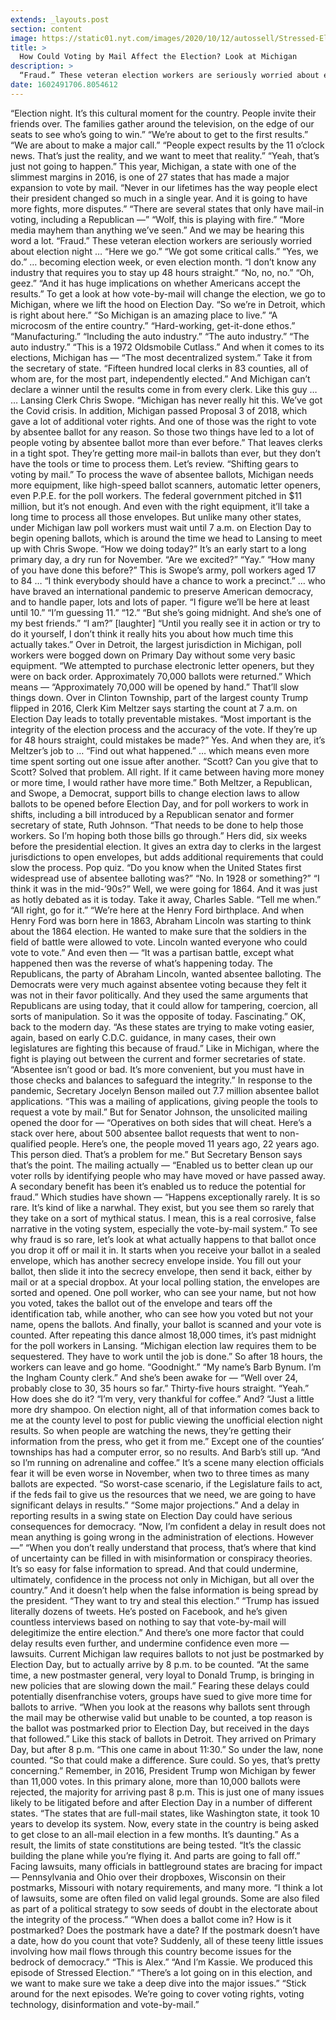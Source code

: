 ```yaml
--- 
extends: _layouts.post 
section: content 
image: https://static01.nyt.com/images/2020/10/12/autossell/Stressed-Elex-Michigan-YT-thumb14-no-text2/Stressed-Elex-Michigan-YT-thumb14-no-text2-facebookJumbo.jpg 
title: > 
  How Could Voting by Mail Affect the Election? Look at Michigan 
description: > 
  “Fraud.” These veteran election workers are seriously worried about election night … “Here we go.” “We got some critical calls.” “Yes, we do.” … becoming election week, or even election month.“Shifting gears to voting by mail.” To process the wave of absentee ballots, Michigan needs more equipment, like high-speed ballot scanners, automatic letter openers, even P.P.E.“Michigan election law requires them to be sequestered.Current Michigan law requires ballots to not just be postmarked by Election Day, but to actually arrive by 8 p.m. to be counted.This is just one of many issues likely to be litigated before and after Election Day in a number of different states. 
date: 1602491706.8054612 
--- 
```

“Election night. It’s this cultural moment for the country. People invite their friends over. The families gather around the television, on the edge of our seats to see who’s going to win.” “We’re about to get to the first results.” “We are about to make a major call.” “People expect results by the 11 o’clock news. That’s just the reality, and we want to meet that reality.” “Yeah, that’s just not going to happen.” This year, Michigan, a state with one of the slimmest margins in 2016, is one of 27 states that has made a major expansion to vote by mail. “Never in our lifetimes has the way people elect their president changed so much in a single year. And it is going to have more fights, more disputes.” “There are several states that only have mail-in voting, including a Republican —” “Wolf, this is playing with fire.” “More media mayhem than anything we’ve seen.” And we may be hearing this word a lot. “Fraud.” These veteran election workers are seriously worried about election night … “Here we go.” “We got some critical calls.” “Yes, we do.” … becoming election week, or even election month. “I don’t know any industry that requires you to stay up 48 hours straight.” “No, no, no.” “Oh, geez.” “And it has huge implications on whether Americans accept the results.” To get a look at how vote-by-mail will change the election, we go to Michigan, where we lift the hood on Election Day. “So we’re in Detroit, which is right about here.” “So Michigan is an amazing place to live.” “A microcosm of the entire country.” “Hard-working, get-it-done ethos.” “Manufacturing.” “Including the auto industry.” “The auto industry.” “The auto industry.” “This is a 1972 Oldsmobile Cutlass.” And when it comes to its elections, Michigan has — “The most decentralized system.” Take it from the secretary of state. “Fifteen hundred local clerks in 83 counties, all of whom are, for the most part, independently elected.” And Michigan can’t declare a winner until the results come in from every clerk. Like this guy … … Lansing Clerk Chris Swope. “Michigan has never really hit this. We’ve got the Covid crisis. In addition, Michigan passed Proposal 3 of 2018, which gave a lot of additional voter rights. And one of those was the right to vote by absentee ballot for any reason. So those two things have led to a lot of people voting by absentee ballot more than ever before.” That leaves clerks in a tight spot. They’re getting more mail-in ballots than ever, but they don’t have the tools or time to process them. Let’s review. “Shifting gears to voting by mail.” To process the wave of absentee ballots, Michigan needs more equipment, like high-speed ballot scanners, automatic letter openers, even P.P.E. for the poll workers. The federal government pitched in $11 million, but it’s not enough. And even with the right equipment, it’ll take a long time to process all those envelopes. But unlike many other states, under Michigan law poll workers must wait until 7 a.m. on Election Day to begin opening ballots, which is around the time we head to Lansing to meet up with Chris Swope. “How we doing today?” It’s an early start to a long primary day, a dry run for November. “Are we excited?” “Yay.” “How many of you have done this before?” This is Swope’s army, poll workers aged 17 to 84 … “I think everybody should have a chance to work a precinct.” … who have braved an international pandemic to preserve American democracy, and to handle paper, lots and lots of paper. “I figure we’ll be here at least until 10.” “I’m guessing 11.” “12.” “But she’s going midnight. And she’s one of my best friends.” “I am?” [laughter] “Until you really see it in action or try to do it yourself, I don’t think it really hits you about how much time this actually takes.” Over in Detroit, the largest jurisdiction in Michigan, poll workers were bogged down on Primary Day without some very basic equipment. “We attempted to purchase electronic letter openers, but they were on back order. Approximately 70,000 ballots were returned.” Which means — “Approximately 70,000 will be opened by hand.” That’ll slow things down. Over in Clinton Township, part of the largest county Trump flipped in 2016, Clerk Kim Meltzer says starting the count at 7 a.m. on Election Day leads to totally preventable mistakes. “Most important is the integrity of the election process and the accuracy of the vote. If they’re up for 48 hours straight, could mistakes be made?” Yes. And when they are, it’s Meltzer’s job to … “Find out what happened.” … which means even more time spent sorting out one issue after another. “Scott? Can you give that to Scott? Solved that problem. All right. If it came between having more money or more time, I would rather have more time.” Both Meltzer, a Republican, and Swope, a Democrat, support bills to change election laws to allow ballots to be opened before Election Day, and for poll workers to work in shifts, including a bill introduced by a Republican senator and former secretary of state, Ruth Johnson. “That needs to be done to help those workers. So I’m hoping both those bills go through.” Hers did, six weeks before the presidential election. It gives an extra day to clerks in the largest jurisdictions to open envelopes, but adds additional requirements that could slow the process. Pop quiz. “Do you know when the United States first widespread use of absentee balloting was?” “No. In 1928 or something?” “I think it was in the mid-’90s?” Well, we were going for 1864. And it was just as hotly debated as it is today. Take it away, Charles Sable. “Tell me when.” “All right, go for it.” “We’re here at the Henry Ford birthplace. And when Henry Ford was born here in 1863, Abraham Lincoln was starting to think about the 1864 election. He wanted to make sure that the soldiers in the field of battle were allowed to vote. Lincoln wanted everyone who could vote to vote.” And even then — “It was a partisan battle, except what happened then was the reverse of what’s happening today. The Republicans, the party of Abraham Lincoln, wanted absentee balloting. The Democrats were very much against absentee voting because they felt it was not in their favor politically. And they used the same arguments that Republicans are using today, that it could allow for tampering, coercion, all sorts of manipulation. So it was the opposite of today. Fascinating.” OK, back to the modern day. “As these states are trying to make voting easier, again, based on early C.D.C. guidance, in many cases, their own legislatures are fighting this because of fraud.” Like in Michigan, where the fight is playing out between the current and former secretaries of state. “Absentee isn’t good or bad. It’s more convenient, but you must have in those checks and balances to safeguard the integrity.” In response to the pandemic, Secretary Jocelyn Benson mailed out 7.7 million absentee ballot applications. “This was a mailing of applications, giving people the tools to request a vote by mail.” But for Senator Johnson, the unsolicited mailing opened the door for — “Operatives on both sides that will cheat. Here’s a stack over here, about 500 absentee ballot requests that went to non-qualified people. Here’s one, the people moved 11 years ago, 22 years ago. This person died. That’s a problem for me.” But Secretary Benson says that’s the point. The mailing actually — “Enabled us to better clean up our voter rolls by identifying people who may have moved or have passed away. A secondary benefit has been it’s enabled us to reduce the potential for fraud.” Which studies have shown — “Happens exceptionally rarely. It is so rare. It’s kind of like a narwhal. They exist, but you see them so rarely that they take on a sort of mythical status. I mean, this is a real corrosive, false narrative in the voting system, especially the vote-by-mail system.” To see why fraud is so rare, let’s look at what actually happens to that ballot once you drop it off or mail it in. It starts when you receive your ballot in a sealed envelope, which has another secrecy envelope inside. You fill out your ballot, then slide it into the secrecy envelope, then send it back, either by mail or at a special dropbox. At your local polling station, the envelopes are sorted and opened. One poll worker, who can see your name, but not how you voted, takes the ballot out of the envelope and tears off the identification tab, while another, who can see how you voted but not your name, opens the ballots. And finally, your ballot is scanned and your vote is counted. After repeating this dance almost 18,000 times, it’s past midnight for the poll workers in Lansing. “Michigan election law requires them to be sequestered. They have to work until the job is done.” So after 18 hours, the workers can leave and go home. “Goodnight.” “My name’s Barb Bynum. I’m the Ingham County clerk.” And she’s been awake for — “Well over 24, probably close to 30, 35 hours so far.” Thirty-five hours straight. “Yeah.” How does she do it? “I’m very, very thankful for coffee.” And? “Just a little more dry shampoo. On election night, all of that information comes back to me at the county level to post for public viewing the unofficial election night results. So when people are watching the news, they’re getting their information from the press, who get it from me.” Except one of the counties’ townships has had a computer error, so no results. And Barb’s still up. “And so I’m running on adrenaline and coffee.” It’s a scene many election officials fear it will be even worse in November, when two to three times as many ballots are expected. “So worst-case scenario, if the Legislature fails to act, if the feds fail to give us the resources that we need, we are going to have significant delays in results.” “Some major projections.” And a delay in reporting results in a swing state on Election Day could have serious consequences for democracy. “Now, I’m confident a delay in result does not mean anything is going wrong in the administration of elections. However —” “When you don’t really understand that process, that’s where that kind of uncertainty can be filled in with misinformation or conspiracy theories. It’s so easy for false information to spread. And that could undermine, ultimately, confidence in the process not only in Michigan, but all over the country.” And it doesn’t help when the false information is being spread by the president. “They want to try and steal this election.” “Trump has issued literally dozens of tweets. He’s posted on Facebook, and he’s given countless interviews based on nothing to say that vote-by-mail will delegitimize the entire election.” And there’s one more factor that could delay results even further, and undermine confidence even more — lawsuits. Current Michigan law requires ballots to not just be postmarked by Election Day, but to actually arrive by 8 p.m. to be counted. “At the same time, a new postmaster general, very loyal to Donald Trump, is bringing in new policies that are slowing down the mail.” Fearing these delays could potentially disenfranchise voters, groups have sued to give more time for ballots to arrive. “When you look at the reasons why ballots sent through the mail may be otherwise valid but unable to be counted, a top reason is the ballot was postmarked prior to Election Day, but received in the days that followed.” Like this stack of ballots in Detroit. They arrived on Primary Day, but after 8 p.m. “This one came in about 11:30.” So under the law, none counted. “So that could make a difference. Sure could. So yes, that’s pretty concerning.” Remember, in 2016, President Trump won Michigan by fewer than 11,000 votes. In this primary alone, more than 10,000 ballots were rejected, the majority for arriving past 8 p.m. This is just one of many issues likely to be litigated before and after Election Day in a number of different states. “The states that are full-mail states, like Washington state, it took 10 years to develop its system. Now, every state in the country is being asked to get close to an all-mail election in a few months. It’s daunting.” As a result, the limits of state constitutions are being tested. “It’s the classic building the plane while you’re flying it. And parts are going to fall off.” Facing lawsuits, many officials in battleground states are bracing for impact — Pennsylvania and Ohio over their dropboxes, Wisconsin on their postmarks, Missouri with notary requirements, and many more. “I think a lot of lawsuits, some are often filed on valid legal grounds. Some are also filed as part of a political strategy to sow seeds of doubt in the electorate about the integrity of the process.” “When does a ballot come in? How is it postmarked? Does the postmark have a date? If the postmark doesn’t have a date, how do you count that vote? Suddenly, all of these teeny little issues involving how mail flows through this country become issues for the bedrock of democracy.” “This is Alex.” “And I’m Kassie. We produced this episode of Stressed Election.” “There’s a lot going on in this election, and we want to make sure we take a deep dive into the major issues.” “Stick around for the next episodes. We’re going to cover voting rights, voting technology, disinformation and vote-by-mail.”